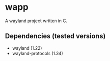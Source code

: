 # wapp

A wayland project written in C.

## Dependencies (tested versions)
- wayland (1.22)
- wayland-protocols (1.34)
